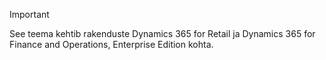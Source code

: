 > [!IMPORTANT]
> See teema kehtib rakenduste Dynamics 365 for Retail ja Dynamics 365 for Finance and Operations, Enterprise Edition kohta.
